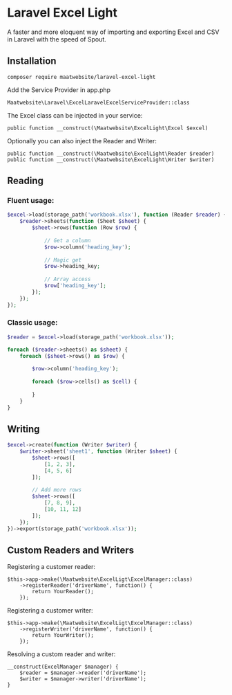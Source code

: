 # Laravel Excel Light

A faster and more eloquent way of importing and exporting Excel and CSV in Laravel with the speed of Spout.

## Installation
```
composer require maatwebsite/laravel-excel-light
```

Add the Service Provider in app.php

```$xslt
Maatwebsite\Laravel\ExcelLaravelExcelServiceProvider::class
```

The Excel class can be injected in your service:

```
public function __construct(\Maatwebsite\ExcelLight\Excel $excel)
```

Optionally you can also inject the Reader and Writer:

```
public function __construct(\Maatwebsite\ExcelLight\Reader $reader)
public function __construct(\Maatwebsite\ExcelLight\Writer $writer)
```

## Reading

### Fluent usage:

```php
$excel->load(storage_path('workbook.xlsx'), function (Reader $reader) {
    $reader->sheets(function (Sheet $sheet) {
        $sheet->rows(function (Row $row) {
        
            // Get a column
            $row->column('heading_key');
            
            // Magic get
            $row->heading_key;
            
            // Array access
            $row['heading_key'];
        });
    });
});
```

### Classic usage:

```php
$reader = $excel->load(storage_path('workbook.xlsx'));

foreach ($reader->sheets() as $sheet) {
    foreach ($sheet->rows() as $row) {
        
        $row->column('heading_key');
    
        foreach ($row->cells() as $cell) {
            
        }
    }
}
```

## Writing

```php
$excel->create(function (Writer $writer) {
    $writer->sheet('sheet1', function (Writer $sheet) {
        $sheet->rows([
            [1, 2, 3],
            [4, 5, 6]
        ]);
        
        // Add more rows
        $sheet->rows([
            [7, 8, 9],
            [10, 11, 12]
        ]);
    });
})->export(storage_path('workbook.xlsx'));
```

## Custom Readers and Writers

Registering a customer reader: 
```
$this->app->make(\Maatwebsite\ExcelLigt\ExcelManager::class)
    ->registerReader('driverName', function() {
        return YourReader();
    });
```

Registering a customer writer: 
```
$this->app->make(\Maatwebsite\ExcelLigt\ExcelManager::class)
    ->registerWriter('driverName', function() {
        return YourWriter();
    });
```

Resolving a custom reader and writer:

```
__construct(ExcelManager $manager) {
    $reader = $manager->reader('driverName');
    $writer = $manager->writer('driverName');
}
```
